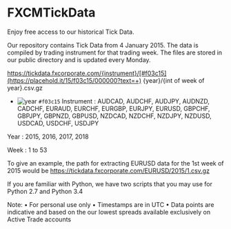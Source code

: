 # FXCMTickData
Enjoy free access to our historical Tick Data.

Our repository contains Tick Data from 4 January 2015. The data is compiled by trading instrument for that trading week. The files are stored in our public directory and is updated every Monday.

https://tickdata.fxcorporate.com/{instrument}/[#f03c15](https://placehold.it/15/f03c15/000000?text=+) {year}/{int of week of year}.csv.gz
- ![year](https://placehold.it/15/f03c15/000000?text=+year) `#f03c15`
Instrument	: AUDCAD, AUDCHF, AUDJPY, AUDNZD, CADCHF, EURAUD,
EURCHF, EURGBP, EURJPY, EURUSD, GBPCHF, GBPJPY,
GBPNZD, GBPUSD, NZDCAD, NZDCHF, NZDJPY, NZDUSD,
USDCAD, USDCHF, USDJPY

Year		: 2015, 2016, 2017, 2018

Week		: 1 to 53

To give an example, the path for extracting EURUSD data for the 1st week of 2015 would be
https://tickdata.fxcorporate.com/EURUSD/2015/1.csv.gz

If you are familiar with Python, we have two scripts that you may use for Python 2.7 and Python 3.4


Note:
•	For personal use only
•	Timestamps are in UTC
•	Data points are indicative and based on the our lowest spreads available exclusively on Active Trade accounts
